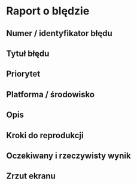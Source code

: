 # Raport o blędzie

## Numer / identyfikator błędu


## Tytuł błędu


## Priorytet


## Platforma / środowisko


## Opis


## Kroki do reprodukcji


## Oczekiwany i rzeczywisty wynik


## Zrzut ekranu
